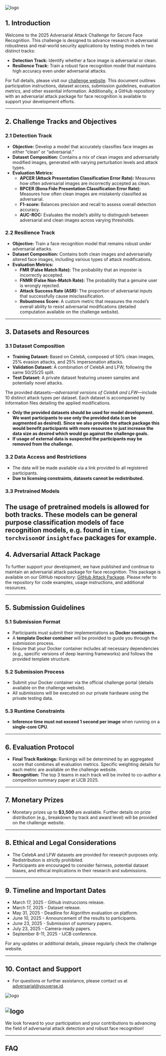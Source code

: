 ![logo](https://www.youverse.id/storage/images/challenge/challenge.jpg)

## **1. Introduction**

Welcome to the 2025 Adversarial Attack Challenge for Secure Face Recognition. This challenge is designed to advance research in adversarial robustness and real-world security applications by testing models in two distinct tracks:

- **Detection Track:** Identify whether a face image is adversarial or clean.
- **Resilience Track:** Train a robust face recognition model that maintains high accuracy even under adversarial attacks.

For full details, please visit our [challenge website](https://www.youverse.id/adversarial). This document outlines participation instructions, dataset access, submission guidelines, evaluation metrics, and other essential information. Additionally, a GitHub repository with an adversarial attack package for face recognition is available to support your development efforts.

---

## **2. Challenge Tracks and Objectives**

### **2.1 Detection Track**

- **Objective:** Develop a model that accurately classifies face images as either “clean” or “adversarial.”
- **Dataset Composition:** Contains a mix of clean images and adversarially modified images, generated with varying perturbation levels and attack types.
- **Evaluation Metrics:**
    - **APCER (Attack Presentation Classification Error Rate):** Measures how often adversarial images are incorrectly accepted as clean.
    - **BPCER (Bona Fide Presentation Classification Error Rate):** Measures how often clean images are mistakenly classified as adversarial.
    - **F1-score:** Balances precision and recall to assess overall detection accuracy.
    - **AUC-ROC:** Evaluates the model’s ability to distinguish between adversarial and clean images across varying thresholds.

### **2.2 Resilience Track**

- **Objective:** Train a face recognition model that remains robust under adversarial attacks.
- **Dataset Composition:** Contains both clean images and adversarially altered face images, including various types of attack modifications.
- **Evaluation Metrics:**
    - **FMR (False Match Rate):** The probability that an imposter is incorrectly accepted.
    - **FNMR (False Non-Match Rate):** The probability that a genuine user is wrongly rejected.
    - **Attack Success Rate (ASR):** The proportion of adversarial inputs that successfully cause misclassification.
    - **Robustness Score:** A custom metric that measures the model’s overall ability to resist adversarial modifications (detailed computation available on the challenge website).

---

## **3. Datasets and Resources**

### **3.1 Dataset Composition**

- **Training Dataset:** Based on CelebA, composed of 50% clean images, 25% evasion attacks, and 25% impersonation attacks.
- **Validation Dataset:** A combination of CelebA and LFW, following the same 50/25/25 split.
- **Test Dataset:** A private dataset featuring unseen samples and potentially novel attacks.

The provided datasets—_adversarial versions of CelebA and LFW_—include 10 distinct attack types per dataset. Each dataset is accompanied by information files detailing the applied modifications.

- **Only the provided datasets should be used for model development. We want participants to use only the provided data (can be augmented as desired). Since we also provide the attack package this would benefit participants with more resources to just increase the data size as desired which would go against the challenge goals.**
- **If usage of external data is suspected the participants may be removed from the challenge.**

### **3.2 Data Access and Restrictions**

- The data will be made available via a link provided to all registered participants.
- **Due to licensing constraints, datasets cannot be redistributed.**

### **3.3 Pretrained Models** ###
The usage of pretrained models is allowed for both tracks.
These models can be general purpose classification models of face recognition models, e.g. found in `timm`, `torchvison`or `insightface` packages for example.
---

## **4. Adversarial Attack Package**

To further support your development, we have published and continue to maintain an adversarial attack package for face recognition. This package is available on our GitHub repository: [GitHub Attack Package](https://github.com/dev-yoonik/youverse-adversarial-attacks). Please refer to the repository for code examples, usage instructions, and additional resources.

---

## **5. Submission Guidelines**

### **5.1 Submission Format**

- Participants must submit their implementations as **Docker containers**.
- A **template Docker container** will be provided to guide you through the submission process.
- Ensure that your Docker container includes all necessary dependencies (e.g., specific versions of deep learning frameworks) and follows the provided template structure.

### **5.2 Submission Process**

- Submit your Docker container via the official challenge portal (details available on the challenge website).
- All submissions will be executed on our private hardware using the private testing data.

### **5.3 Runtime Constraints**

- **Inference time must not exceed 1 second per image** when running on a **single-core CPU**.

---

## **6. Evaluation Protocol**

- **Final Track Rankings:** Rankings will be determined by an aggregated score that combines all evaluation metrics. Specific weighting details for each metric are available on the challenge website.
- **Recognition:** The top 3 teams in each track will be invited to co-author a competition summary paper at IJCB 2025.

---

## **7. Monetary Prizes**

- Monetary prizes up to **$3,500** are available. Further details on prize distribution (e.g., breakdown by track and award level) will be provided on the challenge website.

---

## **8. Ethical and Legal Considerations**

- The CelebA and LFW datasets are provided for research purposes only. Redistribution is strictly prohibited.
- Participants are encouraged to consider fairness, potential dataset biases, and ethical implications in their research and submissions.

---

## **9. Timeline and Important Dates**

- March 17, 2025 - Github instruccions release.
- March 17, 2025 - Dataset release.
- May 31, 2025 - Deadline for Algorithm evaluation on platform.
- June 10, 2025 - Announcement of the results to participants.
- June 23, 2025 - Submission of summary papers.
- July 23, 2025 - Camera-ready papers.
- September 8-11, 2025 - IJCB conference.

For any updates or additional details, please regularly check the challenge website.

---

## **10. Contact and Support**

- For questions or further assistance, please contact us at [adversarial@youverse.id](mailto:adversarial@youverse.id).

![logo](https://yk-website-images.s3.eu-west-1.amazonaws.com/LogoV4_TRANSPARENT.png?)

![logo](https://www.youverse.id/storage/images/challenge/isr.jpeg)
---

We look forward to your participation and your contributions to advancing the field of adversarial attack detection and robust face recognition!

---
## **FAQ**
